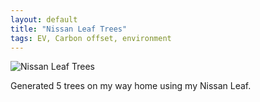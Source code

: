 ```yaml
---
layout: default
title: "Nissan Leaf Trees"
tags: EV, Carbon offset, environment
---
```

![Nissan Leaf Trees](http://media.davidkanter.com/Photo-2016-01-21-18-21.jpg)

Generated 5 trees on my way home using my Nissan Leaf. 